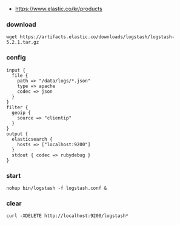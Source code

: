 
 * https://www.elastic.co/kr/products

### download
```
wget https://artifacts.elastic.co/downloads/logstash/logstash-5.2.1.tar.gz
```

### config
```
input {
  file {
    path => "/data/logs/*.json"
    type => apache
    codec => json
  }
}
filter {
  geoip {
    source => "clientip"
  }
}
output {
  elasticsearch {
    hosts => ["localhost:9200"]
  }
  stdout { codec => rubydebug }
}
```

### start 
```
nohup bin/logstash -f logstash.conf &
```

### clear
```
curl -XDELETE http://localhost:9200/logstash*
```
